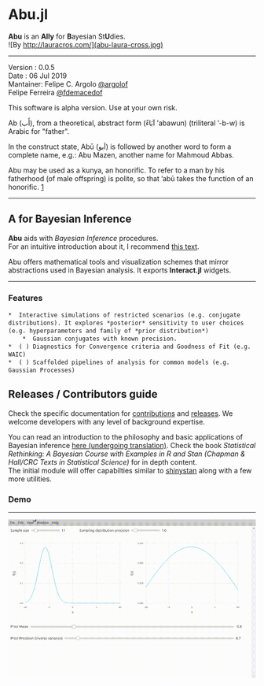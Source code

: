 # Abu.jl  

**Abu** is an **Ally** for **B**ayesian St**U**dies.  
![By http://lauracros.com/](abu-laura-cross.jpg)

---  

Version  : 0.0.5  
Date     : 06 Jul 2019  
Mantainer: Felipe C. Argolo [@argolof](https://github.com/fargolo)  
	   Felipe Ferreira [@fdemacedof](https://guthub.com/fdemacedof)  


This software is alpha version. Use at your own risk.  

Ab (أَب), from a theoretical, abstract form (آبَاءٌ ʼabawun) (triliteral ʼ-b-w) is Arabic for "father".  

In the construct state, Abū (أبو) is followed by another word to form a complete name, e.g.: Abu Mazen, another name for Mahmoud Abbas.  

Abu may be used as a kunya, an honorific. To refer to a man by his fatherhood (of male offspring) is polite, so that ʼabū takes the function of an honorific. [1](https://en.wikipedia.org/wiki/Ab_(Semitic))  

---  

## A for Bayesian Inference

**Abu** aids with *Bayesian Inference* procedures.  
For an intuitive introduction about it, I recommend [this text](https://github.com/fargolo/stat-learn-en/blob/master/manuscript/chap5-bayes.md).  

Abu offers mathematical tools and visualization schemes that mirror abstractions used in Bayesian analysis. It exports **Interact.jl** widgets.   
  
---  
### Features  

	*  Interactive simulations of restricted scenarios (e.g. conjugate distributions). It explores *posterior* sensitivity to user choices (e.g. hyperparameters and family of *prior distribution*)  
		*  Gaussian conjugates with known precision.  
	*  ( ) Diagnostics for Convergence criteria and Goodness of Fit (e.g. WAIC)  
	*  ( ) Scaffolded pipelines of analysis for common models (e.g. Gaussian Processes)  

## Releases / Contributors guide

Check the specific documentation for [contributions](docs/contrib.md) and [releases](docs/releases.md). We welcome developers with any level of background expertise.  

You can read an introduction to the philosophy and basic applications of Bayesian inference [here (undergoing translation)](https://github.com/fargolo/stat-learn-en/blob/master/manuscript/chap5-bayes.md). Check the book *Statistical Rethinking: A Bayesian Course with Examples in R and Stan (Chapman & Hall/CRC Texts in Statistical Science)* for in depth content.  
The initial module will offer capabilties similar to [shinystan](https://mc-stan.org/users/interfaces/shinystan) along with a few more utilities.  

### Demo  
---  
![](demo_gauss.gif)
